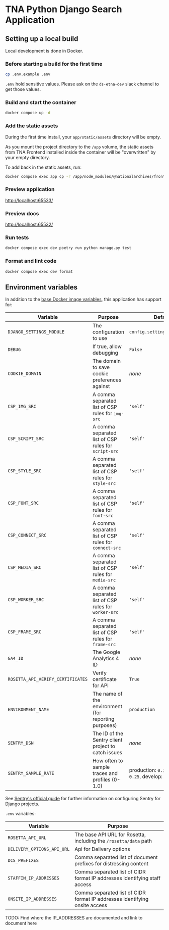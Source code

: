 # TNA Python Django Search Application

## Setting up a local build

Local development is done in Docker.

### Before starting a build for the first time

```sh
cp .env.example .env
```

`.env` hold sensitive values. Please ask on the `ds-etna-dev` slack channel to get those values.

### Build and start the container

```sh
docker compose up -d
```

### Add the static assets

During the first time install, your `app/static/assets` directory will be empty.

As you mount the project directory to the `/app` volume, the static assets from TNA Frontend installed inside the container will be "overwritten" by your empty directory.

To add back in the static assets, run:

```sh
docker compose exec app cp -r /app/node_modules/@nationalarchives/frontend/nationalarchives/assets /app/app/static
```

### Preview application

<http://localhost:65533/>

### Preview docs

<http://localhost:65532/>

### Run tests

```sh
docker compose exec dev poetry run python manage.py test
```

### Format and lint code

```sh
docker compose exec dev format
```

## Environment variables

In addition to the [base Docker image variables](https://github.com/nationalarchives/docker/blob/main/docker/tna-python-django/README.md#environment-variables), this application has support for:

| Variable                          | Purpose                                               | Default                                                     |
| --------------------------------- | ----------------------------------------------------- | ----------------------------------------------------------- |
| `DJANGO_SETTINGS_MODULE`          | The configuration to use                              | `config.settings.production`                                |
| `DEBUG`                           | If true, allow debugging                              | `False`                                                     |
| `COOKIE_DOMAIN`                   | The domain to save cookie preferences against         | _none_                                                      |
| `CSP_IMG_SRC`                     | A comma separated list of CSP rules for `img-src`     | `'self'`                                                    |
| `CSP_SCRIPT_SRC`                  | A comma separated list of CSP rules for `script-src`  | `'self'`                                                    |
| `CSP_STYLE_SRC`                   | A comma separated list of CSP rules for `style-src`   | `'self'`                                                    |
| `CSP_FONT_SRC`                    | A comma separated list of CSP rules for `font-src`    | `'self'`                                                    |
| `CSP_CONNECT_SRC`                 | A comma separated list of CSP rules for `connect-src` | `'self'`                                                    |
| `CSP_MEDIA_SRC`                   | A comma separated list of CSP rules for `media-src`   | `'self'`                                                    |
| `CSP_WORKER_SRC`                  | A comma separated list of CSP rules for `worker-src`  | `'self'`                                                    |
| `CSP_FRAME_SRC`                   | A comma separated list of CSP rules for `frame-src`   | `'self'`                                                    |
| `GA4_ID`                          | The Google Analytics 4 ID                             | _none_                                                      |
| `ROSETTA_API_VERIFY_CERTIFICATES` | Verify certificate for API                            | `True`                                                      |
| `ENVIRONMENT_NAME`                | The name of the environment (for reporting purposes)  | `production`                                                |
| `SENTRY_DSN`                      | The ID of the Sentry client project to catch issues   | _none_                                                      |
| `SENTRY_SAMPLE_RATE`              | How often to sample traces and profiles (0-1.0)       | production: `0.1`, staging: `0.25`, develop: `1`, test: `0` |

See [Sentry's official guide](https://docs.sentry.io/platforms/python/guides/django/) for further information on configuring Sentry for Django projects.

`.env` variables:

| Variable                   | Purpose                                                                    |
| -------------------------- | -------------------------------------------------------------------------- |
| `ROSETTA_API_URL`          | The base API URL for Rosetta, including the `/rosetta/data` path           |
| `DELIVERY_OPTIONS_API_URL` | Api for Delivery options                                                   |
| `DCS_PREFIXES`             | Comma separated list of document prefixes for distressing content          |
| `STAFFIN_IP_ADDRESSES`     | Comma separated list of CIDR format IP addresses identifying staff access  |
| `ONSITE_IP_ADDRESSES`      | Comma separated list of CIDR format IP addresses identifying onsite access |

TODO: Find where the IP_ADDRESSES are documented and link to document here
